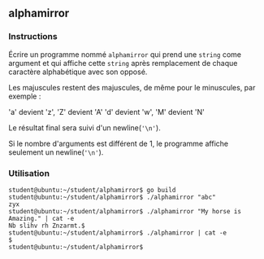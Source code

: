## alphamirror

### Instructions

Écrire un programme nommé `alphamirror` qui prend une `string` come argument et qui affiche cette `string` après remplacement de chaque caractère alphabétique avec son opposé.

Les majuscules restent des majuscules, de même pour le minuscules, par exemple :

'a' devient 'z', 'Z' devient 'A'
'd' devient 'w', 'M' devient 'N'

Le résultat final sera suivi d'un newline(`'\n'`).

Si le nombre d'arguments est différent de 1, le programme affiche seulement un newline(`'\n'`).

### Utilisation

```console
student@ubuntu:~/student/alphamirror$ go build
student@ubuntu:~/student/alphamirror$ ./alphamirror "abc"
zyx
student@ubuntu:~/student/alphamirror$ ./alphamirror "My horse is Amazing." | cat -e
Nb slihv rh Znzarmt.$
student@ubuntu:~/student/alphamirror$ ./alphamirror | cat -e
$
student@ubuntu:~/student/alphamirror$
```
